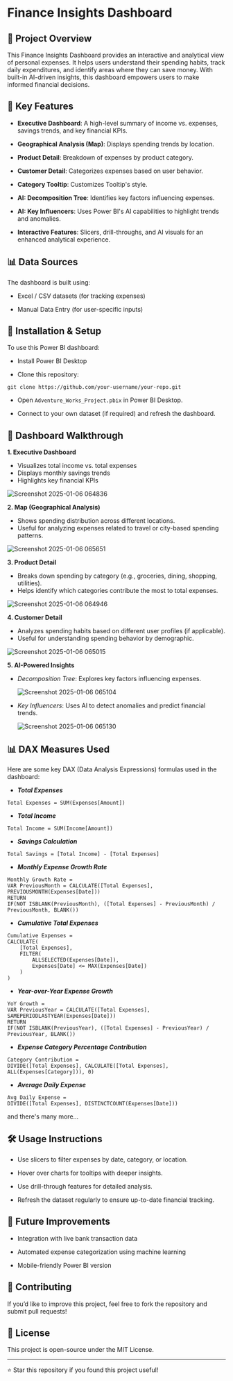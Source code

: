 # Finance Insights Dashboard

## 📌 **Project Overview**

This Finance Insights Dashboard provides an interactive and analytical view of personal expenses. It helps users understand their spending habits, track daily expenditures, and identify areas where they can save money. With built-in AI-driven insights, this dashboard empowers users to make informed financial decisions.

## 🎯 **Key Features**

- **Executive Dashboard**: A high-level summary of income vs. expenses, savings trends, and key financial KPIs.

- **Geographical Analysis (Map)**: Displays spending trends by location.

- **Product Detail**: Breakdown of expenses by product category.

- **Customer Detail**: Categorizes expenses based on user behavior.

- **Category Tooltip**: Customizes Tooltip's style.

- **AI: Decomposition Tree**: Identifies key factors influencing expenses.

- **AI: Key Influencers**: Uses Power BI's AI capabilities to highlight trends and anomalies.

- **Interactive Features**: Slicers, drill-throughs, and AI visuals for an enhanced analytical experience.

## 📊 **Data Sources**

The dashboard is built using:

- Excel / CSV datasets (for tracking expenses)

- Manual Data Entry (for user-specific inputs)


## 🔧 **Installation & Setup**

To use this Power BI dashboard:

- Install Power BI Desktop

- Clone this repository:

``` 
git clone https://github.com/your-username/your-repo.git
```

- Open `Adventure_Works_Project.pbix` in Power BI Desktop.

- Connect to your own dataset (if required) and refresh the dashboard.

## 🚀 **Dashboard Walkthrough**

**1. Executive Dashboard**

- Visualizes total income vs. total expenses
- Displays monthly savings trends
- Highlights key financial KPIs

![Screenshot 2025-01-06 064836](https://github.com/user-attachments/assets/4a378036-39a0-4fae-9fff-39cdf614f57a)

**2. Map (Geographical Analysis)**

- Shows spending distribution across different locations.
- Useful for analyzing expenses related to travel or city-based spending patterns.

![Screenshot 2025-01-06 065651](https://github.com/user-attachments/assets/f5b0d243-e020-47c8-a8b3-c09fc146908f)

**3. Product Detail**

- Breaks down spending by category (e.g., groceries, dining, shopping, utilities).
- Helps identify which categories contribute the most to total expenses.

![Screenshot 2025-01-06 064946](https://github.com/user-attachments/assets/40643659-e8f2-4f99-98f9-eee0a8869341)

**4. Customer Detail**

- Analyzes spending habits based on different user profiles (if applicable).
- Useful for understanding spending behavior by demographic.

![Screenshot 2025-01-06 065015](https://github.com/user-attachments/assets/da38139e-624f-4f3a-9b0d-672ae41b55be)

**5. AI-Powered Insights**

- _Decomposition Tree_: Explores key factors influencing expenses.

  ![Screenshot 2025-01-06 065104](https://github.com/user-attachments/assets/5884d2fc-bd53-4938-b975-86e1304acd82)

- _Key Influencers_: Uses AI to detect anomalies and predict financial trends.

  ![Screenshot 2025-01-06 065130](https://github.com/user-attachments/assets/ba526ba9-bf9e-4731-9068-855638fb92cc)

## 📊 **DAX Measures Used**

Here are some key DAX (Data Analysis Expressions) formulas used in the dashboard:

- **_Total Expenses_**
```
Total Expenses = SUM(Expenses[Amount])
```
- **_Total Income_**
```
Total Income = SUM(Income[Amount])
```
- **_Savings Calculation_**
```
Total Savings = [Total Income] - [Total Expenses]
```
- **_Monthly Expense Growth Rate_**
```
Monthly Growth Rate = 
VAR PreviousMonth = CALCULATE([Total Expenses], PREVIOUSMONTH(Expenses[Date]))
RETURN 
IF(NOT ISBLANK(PreviousMonth), ([Total Expenses] - PreviousMonth) / PreviousMonth, BLANK())
```
- **_Cumulative Total Expenses_**
```
Cumulative Expenses = 
CALCULATE(
    [Total Expenses],
    FILTER(
        ALLSELECTED(Expenses[Date]),
        Expenses[Date] <= MAX(Expenses[Date])
    )
)
```
- **_Year-over-Year Expense Growth_**
```
YoY Growth = 
VAR PreviousYear = CALCULATE([Total Expenses], SAMEPERIODLASTYEAR(Expenses[Date]))
RETURN 
IF(NOT ISBLANK(PreviousYear), ([Total Expenses] - PreviousYear) / PreviousYear, BLANK())
```
- **_Expense Category Percentage Contribution_**
```
Category Contribution = 
DIVIDE([Total Expenses], CALCULATE([Total Expenses], ALL(Expenses[Category])), 0)
```
- **_Average Daily Expense_**
```
Avg Daily Expense = 
DIVIDE([Total Expenses], DISTINCTCOUNT(Expenses[Date]))
```
and there's many more... 

## 🛠 **Usage Instructions**

- Use slicers to filter expenses by date, category, or location.

- Hover over charts for tooltips with deeper insights.

- Use drill-through features for detailed analysis.

- Refresh the dataset regularly to ensure up-to-date financial tracking.

## 🚀 **Future Improvements**

- Integration with live bank transaction data

- Automated expense categorization using machine learning

- Mobile-friendly Power BI version

## 🤝 **Contributing**

If you’d like to improve this project, feel free to fork the repository and submit pull requests!

## 📜 **License**

This project is open-source under the MIT License.

---
⭐ Star this repository if you found this project useful!
